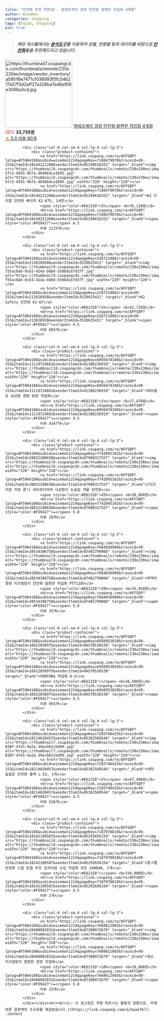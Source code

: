 ```yaml
---
title: "안전화 추천 TOP10 - 엠에프케이 경량 안전화 발편한 작업화 4계절"
author: WiseMan
categories: shopping
tags: [Top10, shopping]
pin: true
---
```


> ##### 해당 게시물에서는 [**분석도구**](https://itemscout.io/)를 이용하여 **성별**, **연령별** 등의 데이터를 바탕으로 [**안전화**](https://link.coupang.com/a/baae76)들을 추천해드리고 있습니다.
<div class="container"><div class="row">
            <div class="col-6 col-sm-4 col-lg-4 col-lg-3">
                <div class="product-container">
                    <a href="https://link.coupang.com/re/AFFSDP?lptag=AF5964186&subid=wiseman1214&pageKey=7655997793&traceid=V0-153&itemId=20383384092&vendorItemId=87466559921" target="_blank"><img src="https://thumbnail7.coupangcdn.com/thumbnails/remote/230x230ex/image/vendor_inventory/a58f/f6e7471cf036993f5fc54b217a57f3d2aff27a326ba7ed6af09e3066a3cd.jpg" alt="https://thumbnail7.coupangcdn.com/thumbnails/remote/230x230ex/image/vendor_inventory/a58f/f6e7471cf036993f5fc54b217a57f3d2aff27a326ba7ed6af09e3066a3cd.jpg" width="220" height="220"></a>
                    <a href="https://link.coupang.com/re/AFFSDP?lptag=AF5964186&subid=wiseman1214&pageKey=7655997793&traceid=V0-153&itemId=20383384092&vendorItemId=87466559921" target="_blank">엠에프케이 경량 안전화 발편한 작업화 4계절</a>
                    <span style="color:#E61328">36%</span> <b>33,730원</b>
                    <br><a href="https://link.coupang.com/re/AFFSDP?lptag=AF5964186&subid=wiseman1214&pageKey=7655997793&traceid=V0-153&itemId=20383384092&vendorItemId=87466559921" target="_blank"><span style="color:#FE9427">★</span> 5.0
                    리뷰 80개</a>
                </div>
            </div>
            
            <div class="col-6 col-sm-4 col-lg-4 col-lg-3">
                <div class="product-container">
                    <a href="https://link.coupang.com/re/AFFSDP?lptag=AF5964186&subid=wiseman1214&pageKey=7188479078&traceid=V0-153&itemId=18144221260&vendorItemId=85294616352" target="_blank"><img src="https://thumbnail6.coupangcdn.com/thumbnails/remote/230x230ex/image/retail/images/2023/03/10/15/2/c26217bf-5fc5-4591-9b7a-db48b4ca1b95.jpg" alt="https://thumbnail6.coupangcdn.com/thumbnails/remote/230x230ex/image/retail/images/2023/03/10/15/2/c26217bf-5fc5-4591-9b7a-db48b4ca1b95.jpg" width="220" height="220"></a>
                    <a href="https://link.coupang.com/re/AFFSDP?lptag=AF5964186&subid=wiseman1214&pageKey=7188479078&traceid=V0-153&itemId=18144221260&vendorItemId=85294616352" target="_blank">K2 다이얼 안전화 베이지 K2-67S, 1세트</a>
                    <span style="color:#E61328">5%</span> <b>76,120원</b>
                    <br><a href="https://link.coupang.com/re/AFFSDP?lptag=AF5964186&subid=wiseman1214&pageKey=7188479078&traceid=V0-153&itemId=18144221260&vendorItemId=85294616352" target="_blank"><span style="color:#FE9427">★</span> 4.5
                    리뷰 1215개</a>
                </div>
            </div>
            
            <div class="col-6 col-sm-4 col-lg-4 col-lg-3">
                <div class="product-container">
                    <a href="https://link.coupang.com/re/AFFSDP?lptag=AF5964186&subid=wiseman1214&pageKey=22672148&traceid=V0-153&itemId=213826928&vendorItemId=3520625411" target="_blank"><img src="https://thumbnail9.coupangcdn.com/thumbnails/remote/230x230ex/image/retail/images/405554712806425-f55ac0ab-0cb3-414a-b68d-550b82e7d37f.jpg" alt="https://thumbnail9.coupangcdn.com/thumbnails/remote/230x230ex/image/retail/images/405554712806425-f55ac0ab-0cb3-414a-b68d-550b82e7d37f.jpg" width="220" height="220"></a>
                    <a href="https://link.coupang.com/re/AFFSDP?lptag=AF5964186&subid=wiseman1214&pageKey=22672148&traceid=V0-153&itemId=213826928&vendorItemId=3520625411" target="_blank">K2 Safety 안전화 K2-67</a>
                    <span style="color:#E61328">1%</span> <b>52,720원</b>
                    <br><a href="https://link.coupang.com/re/AFFSDP?lptag=AF5964186&subid=wiseman1214&pageKey=22672148&traceid=V0-153&itemId=213826928&vendorItemId=3520625411" target="_blank"><span style="color:#FE9427">★</span> 4.5
                    리뷰 893개</a>
                </div>
            </div>
            
            <div class="col-6 col-sm-4 col-lg-4 col-lg-3">
                <div class="product-container">
                    <a href="https://link.coupang.com/re/AFFSDP?lptag=AF5964186&subid=wiseman1214&pageKey=6056474346&traceid=V0-153&itemId=11119724663&vendorItemId=81386236919" target="_blank"><img src="https://thumbnail10.coupangcdn.com/thumbnails/remote/230x230ex/image/vendor_inventory/d897/5b03e4a3614a78036f55bf3748a787d9cad3deba065164cd6ba279c1cd30.jpg" alt="https://thumbnail10.coupangcdn.com/thumbnails/remote/230x230ex/image/vendor_inventory/d897/5b03e4a3614a78036f55bf3748a787d9cad3deba065164cd6ba279c1cd30.jpg" width="220" height="220"></a>
                    <a href="https://link.coupang.com/re/AFFSDP?lptag=AF5964186&subid=wiseman1214&pageKey=6056474346&traceid=V0-153&itemId=11119724663&vendorItemId=81386236919" target="_blank">에쉬울프 남성용 경량 방한 작업화</a>
                    <span style="color:#E61328">1%</span> <b>27,470원</b>
                    <br><a href="https://link.coupang.com/re/AFFSDP?lptag=AF5964186&subid=wiseman1214&pageKey=6056474346&traceid=V0-153&itemId=11119724663&vendorItemId=81386236919" target="_blank"><span style="color:#FE9427">★</span> 4.5
                    리뷰 4347개</a>
                </div>
            </div>
            
            <div class="col-6 col-sm-4 col-lg-4 col-lg-3">
                <div class="product-container">
                    <a href="https://link.coupang.com/re/AFFSDP?lptag=AF5964186&subid=wiseman1214&pageKey=7742095162&traceid=V0-153&itemId=20832200658&vendorItemId=87900317557" target="_blank"><img src="https://thumbnail6.coupangcdn.com/thumbnails/remote/230x230ex/image/vendor_inventory/02d1/46dd98bc34f6ae02290c08fb441814b8dbcec6022de922a39c6d8d260de4.png" alt="https://thumbnail6.coupangcdn.com/thumbnails/remote/230x230ex/image/vendor_inventory/02d1/46dd98bc34f6ae02290c08fb441814b8dbcec6022de922a39c6d8d260de4.png" width="220" height="220"></a>
                    <a href="https://link.coupang.com/re/AFFSDP?lptag=AF5964186&subid=wiseman1214&pageKey=7742095162&traceid=V0-153&itemId=20832200658&vendorItemId=87900317557" target="_blank">[미끄러짐 걱정 끝!] 세이프티아머 낙상방지 논슬립 겨울 안전화</a>
                    <span style="color:#E61328">45%</span> <b>58,800원</b>
                    <br><a href="https://link.coupang.com/re/AFFSDP?lptag=AF5964186&subid=wiseman1214&pageKey=7742095162&traceid=V0-153&itemId=20832200658&vendorItemId=87900317557" target="_blank"><span style="color:#FE9427">★</span> 5.0
                    리뷰 20개</a>
                </div>
            </div>
            
            <div class="col-6 col-sm-4 col-lg-4 col-lg-3">
                <div class="product-container">
                    <a href="https://link.coupang.com/re/AFFSDP?lptag=AF5964186&subid=wiseman1214&pageKey=7684836909&traceid=V0-153&itemId=20534396758&vendorItemId=87402799068" target="_blank"><img src="https://thumbnail9.coupangcdn.com/thumbnails/remote/230x230ex/image/vendor_inventory/0975/50430e6f537a0029b8cd503a2d8d860f2821490fd5aa53a6be37d1660afd.jpg" alt="https://thumbnail9.coupangcdn.com/thumbnails/remote/230x230ex/image/vendor_inventory/0975/50430e6f537a0029b8cd503a2d8d860f2821490fd5aa53a6be37d1660afd.jpg" width="220" height="220"></a>
                    <a href="https://link.coupang.com/re/AFFSDP?lptag=AF5964186&subid=wiseman1214&pageKey=7684836909&traceid=V0-153&itemId=20534396758&vendorItemId=87402799068" target="_blank">파텍터 경량 미끄럼방지 안전화 발편한 작업화 PTT1105</a>
                    <span style="color:#E61328">39%</span> <b>35,910원</b>
                    <br><a href="https://link.coupang.com/re/AFFSDP?lptag=AF5964186&subid=wiseman1214&pageKey=7684836909&traceid=V0-153&itemId=20534396758&vendorItemId=87402799068" target="_blank"><span style="color:#FE9427">★</span> 5.0
                    리뷰 35개</a>
                </div>
            </div>
            
            <div class="col-6 col-sm-4 col-lg-4 col-lg-3">
                <div class="product-container">
                    <a href="https://link.coupang.com/re/AFFSDP?lptag=AF5964186&subid=wiseman1214&pageKey=6956953829&traceid=V0-153&itemId=16922058975&vendorItemId=84570536530" target="_blank"><img src="https://thumbnail9.coupangcdn.com/thumbnails/remote/230x230ex/image/vendor_inventory/27bf/b072f5a976d96d1f45f63ff913d19d9cc535f60a76f17655f04770853717.jpg" alt="https://thumbnail9.coupangcdn.com/thumbnails/remote/230x230ex/image/vendor_inventory/27bf/b072f5a976d96d1f45f63ff913d19d9cc535f60a76f17655f04770853717.jpg" width="220" height="220"></a>
                    <a href="https://link.coupang.com/re/AFFSDP?lptag=AF5964186&subid=wiseman1214&pageKey=6956953829&traceid=V0-153&itemId=16922058975&vendorItemId=84570536530" target="_blank">VENTURA 작업화 A-2</a>
                    <span style="color:#E61328"></span> <b>26,590원</b>
                    <br><a href="https://link.coupang.com/re/AFFSDP?lptag=AF5964186&subid=wiseman1214&pageKey=6956953829&traceid=V0-153&itemId=16922058975&vendorItemId=84570536530" target="_blank"><span style="color:#FE9427">★</span> 4.5
                    리뷰 955개</a>
                </div>
            </div>
            
            <div class="col-6 col-sm-4 col-lg-4 col-lg-3">
                <div class="product-container">
                    <a href="https://link.coupang.com/re/AFFSDP?lptag=AF5964186&subid=wiseman1214&pageKey=7203746425&traceid=V0-153&itemId=18214620457&vendorItemId=85362560544" target="_blank"><img src="https://thumbnail7.coupangcdn.com/thumbnails/remote/230x230ex/image/retail/images/2023/03/17/10/5/a5c57b83-038f-47e5-9a2a-39ecb61cbd99.jpg" alt="https://thumbnail7.coupangcdn.com/thumbnails/remote/230x230ex/image/retail/images/2023/03/17/10/5/a5c57b83-038f-47e5-9a2a-39ecb61cbd99.jpg" width="220" height="220"></a>
                    <a href="https://link.coupang.com/re/AFFSDP?lptag=AF5964186&subid=wiseman1214&pageKey=7203746425&traceid=V0-153&itemId=18214620457&vendorItemId=85362560544" target="_blank">네파 슬립온 안전화 블랙 L-51, 1개</a>
                    <span style="color:#E61328">2%</span> <b>47,490원</b>
                    <br><a href="https://link.coupang.com/re/AFFSDP?lptag=AF5964186&subid=wiseman1214&pageKey=7203746425&traceid=V0-153&itemId=18214620457&vendorItemId=85362560544" target="_blank"><span style="color:#FE9427">★</span> 4.5
                    리뷰 526개</a>
                </div>
            </div>
            
            <div class="col-6 col-sm-4 col-lg-4 col-lg-3">
                <div class="product-container">
                    <a href="https://link.coupang.com/re/AFFSDP?lptag=AF5964186&subid=wiseman1214&pageKey=7187978819&traceid=V0-153&itemId=18142180507&vendorItemId=85292656154" target="_blank"><img src="https://thumbnail6.coupangcdn.com/thumbnails/remote/230x230ex/image/vendor_inventory/2d73/f17e654695826a4f7b69a1535b2688cdeced898dc800c894e23d74f10698.png" alt="https://thumbnail6.coupangcdn.com/thumbnails/remote/230x230ex/image/vendor_inventory/2d73/f17e654695826a4f7b69a1535b2688cdeced898dc800c894e23d74f10698.png" width="220" height="220"></a>
                    <a href="https://link.coupang.com/re/AFFSDP?lptag=AF5964186&subid=wiseman1214&pageKey=7187978819&traceid=V0-153&itemId=18142180507&vendorItemId=85292656154" target="_blank">몽그렐 안전화 스틸 토캡 부츠 프리미엄 수입 작업화 위트 240040, 1개</a>
                    <span style="color:#E61328"></span> <b>159,000원</b>
                    <br><a href="https://link.coupang.com/re/AFFSDP?lptag=AF5964186&subid=wiseman1214&pageKey=7187978819&traceid=V0-153&itemId=18142180507&vendorItemId=85292656154" target="_blank"><span style="color:#FE9427">★</span> 4.5
                    리뷰 3개</a>
                </div>
            </div>
            
            <div class="col-6 col-sm-4 col-lg-4 col-lg-3">
                <div class="product-container">
                    <a href="https://link.coupang.com/re/AFFSDP?lptag=AF5964186&subid=wiseman1214&pageKey=7660612083&traceid=V0-153&itemId=20408082831&vendorItemId=87308072679" target="_blank"><img src="https://thumbnail8.coupangcdn.com/thumbnails/remote/230x230ex/image/vendor_inventory/1b3a/39c102a2f9c1e9f1e876b2a57c538202002547ce1f20b5fd2c526817a85f.png" alt="https://thumbnail8.coupangcdn.com/thumbnails/remote/230x230ex/image/vendor_inventory/1b3a/39c102a2f9c1e9f1e876b2a57c538202002547ce1f20b5fd2c526817a85f.png" width="220" height="220"></a>
                    <a href="https://link.coupang.com/re/AFFSDP?lptag=AF5964186&subid=wiseman1214&pageKey=7660612083&traceid=V0-153&itemId=20408082831&vendorItemId=87308072679" target="_blank">웍슨 미끄럼방지 발편한 현장 작업화</a>
                    <span style="color:#E61328">18%</span> <b>29,800원</b>
                    <br><a href="https://link.coupang.com/re/AFFSDP?lptag=AF5964186&subid=wiseman1214&pageKey=7660612083&traceid=V0-153&itemId=20408082831&vendorItemId=87308072679" target="_blank"><span style="color:#FE9427">★</span> 5.0
                    리뷰 23개</a>
                </div>
            </div>
            </div></div><br><br>[👉 이 포스팅은 쿠팡 파트너스 활동의 일환으로, 이에 따른 일정액의 수수료를 제공받습니다.](https://link.coupang.com/a/baae76){: .center}